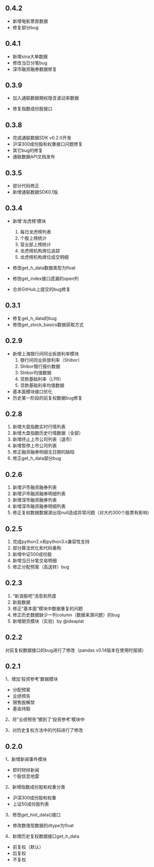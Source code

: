 0.4.2
--------

- 新增电影票房数据
- 修复部分bug

0.4.1
----------

- 新增sina大单数据
- 修改当日分笔bug
- 深市融资融券数据修复

0.3.9
---------

- 加入通联数据期权隐含波动率数据

- 修复指数成份股接口

0.3.8
-------

- 完成通联数据SDK v0.2.0开发
- 沪深300成份股和权重接口问题修复
- 其它bug的修复
- 通联数据API文档发布


0.3.5
-------

- 部分代码修正
- 新增通联数据SDK0.1版


0.3.4
-------

- 新增‘龙虎榜’模块
	1. 每日龙虎榜列表
	1. 个股上榜统计
	1. 营业部上榜统计
	1. 龙虎榜机构席位追踪
	1. 龙虎榜机构席位成交明细


- 修改get\_h\_data数据类型为float
- 修改get_index接口遗漏的open列
- 合并GitHub上提交的bug修复


0.3.1
-------

- 修复get\_h\_data的bug
- 修改get\_stock\_basics数据获取方式


0.2.9
---------

- 新增上海银行间同业拆放利率模块
	1. 银行间同业拆放利率（Shibor）
	1. Shibor银行报价数据
	1. Shibor均值数据
	1. 贷款基础利率（LPR）
	1. 贷款基础利率均值数据
- 基本面模块接口优化
- 历史某一阶段的前复权数据bug修复

0.2.8
---------

1. 新增大盘指数实时行情列表
1. 新增大盘指数历史行情数据（全部）
1. 新增终止上市公司列表（退市）
1. 新增暂停上市公司列表
1. 修正融资融券明细无日期的缺陷
1. 修正get\_h\_data部分bug


0.2.6
-----------
1. 新增沪市融资融券列表
1. 新增沪市融资融券明细列表
1. 新增深市融资融券列表
1. 新增深市融资融券明细列表
1. 修正复权数据数据源出现null造成异常问题（对大约300个股票有影响）


0.2.5
-----------
1. 完成python2.x和python3.x兼容性支持
1. 部分算法优化和代码重构
1. 新增中证500成份股
1. 新增当日分笔交易明细
1. 修正分配预案（高送转）bug



0.2.3
-----------
1. “新浪股吧”消息和热度
1. 新股数据
1. 修正“基本面”模块中数据重复的问题
1. 修正历史数据缺少一列column（数据来源问题）的bug
1. 新增期货模块（实验）by @ideaplat




0.2.2
--------
对前复权数据接口的bug进行了修改（pandas v0.14版本在使用时报错）

0.2.1
--------
1、增加‘投资参考’数据模块

- 分配预案
- 业绩预告
- 限售股解禁
- 基金持股


2、将“业绩预告”挪到了‘投资参考’模块中

3、对历史复权方法中的代码进行了修改


0.2.0
--------
1、新增新闻事件模块

- 即时财经新闻
- 个股信息地雷

2、新增指数成份股和权重分类

- 沪深300成份股和权重
- 上证50成份股列表


3、修改get\_hist_data()接口

- 修改数值型数据的dtype为float

4、新增历史复权数据接口get\_h_data

- 前复权（默认）
- 后复权
- 不复权

